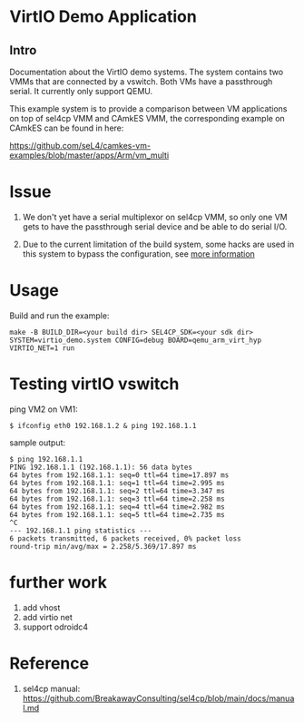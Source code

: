 <!--
     Copyright 2023, UNSW (ABN 57 195 873 179)

     SPDX-License-Identifier: CC-BY-SA-4.0
-->

# VirtIO Demo Application

## Intro

<!-- @jade: update the description -->
Documentation about the VirtIO demo systems. The system contains two VMMs that are connected by a vswitch. Both VMs have a passthrough serial. It currently only support QEMU.

This example system is to provide a comparison between VM applications on top of sel4cp VMM and CAmkES VMM, the corresponding example on CAmkES can be found in here:

https://github.com/seL4/camkes-vm-examples/blob/master/apps/Arm/vm_multi

# Issue

1. We don't yet have a serial multiplexor on sel4cp VMM, so only one VM gets to have the passthrough serial device and be able to do serial I/O.

2. Due to the current limitation of the build system, some hacks are used in this system to bypass the configuration, see [more information](https://github.com/au-ts/camkes_to_sel4cp_guide/blob/main/guide.md)

# Usage

Build and run the example:
```
make -B BUILD_DIR=<your build dir> SEL4CP_SDK=<your sdk dir> SYSTEM=virtio_demo.system CONFIG=debug BOARD=qemu_arm_virt_hyp VIRTIO_NET=1 run
```

# Testing virtIO vswitch

ping VM2 on VM1:
```shell
$ ifconfig eth0 192.168.1.2 & ping 192.168.1.1
```

sample output:
```shell
$ ping 192.168.1.1
PING 192.168.1.1 (192.168.1.1): 56 data bytes
64 bytes from 192.168.1.1: seq=0 ttl=64 time=17.897 ms
64 bytes from 192.168.1.1: seq=1 ttl=64 time=2.995 ms
64 bytes from 192.168.1.1: seq=2 ttl=64 time=3.347 ms
64 bytes from 192.168.1.1: seq=3 ttl=64 time=2.258 ms
64 bytes from 192.168.1.1: seq=4 ttl=64 time=2.982 ms
64 bytes from 192.168.1.1: seq=5 ttl=64 time=2.735 ms
^C
--- 192.168.1.1 ping statistics ---
6 packets transmitted, 6 packets received, 0% packet loss
round-trip min/avg/max = 2.258/5.369/17.897 ms
```

# further work
1. add vhost
2. add virtio net
3. support odroidc4

# Reference
1. sel4cp manual: https://github.com/BreakawayConsulting/sel4cp/blob/main/docs/manual.md
